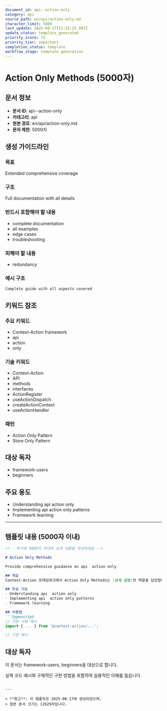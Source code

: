 ```yaml
---
document_id: api--action-only
category: api
source_path: en/api/action-only.md
character_limit: 5000
last_update: 2025-08-17T21:25:25.987Z
update_status: template_generated
priority_score: 75
priority_tier: important
completion_status: template
workflow_stage: template_generation
---
```


# Action Only Methods (5000자)

## 문서 정보
- **문서 ID**: api--action-only
- **카테고리**: api
- **원본 경로**: en/api/action-only.md
- **문자 제한**: 5000자

## 생성 가이드라인

### 목표
Extended comprehensive coverage

### 구조
Full documentation with all details

### 반드시 포함해야 할 내용
- complete documentation
- all examples
- edge cases
- troubleshooting

### 피해야 할 내용  
- redundancy

### 예시 구조
```
Complete guide with all aspects covered
```

## 키워드 참조

### 주요 키워드
- Context-Action framework
- api
- action
- only

### 기술 키워드
- Context-Action
- API
- methods
- interfaces
- ActionRegister
- useActionDispatch
- createActionContext
- useActionHandler

### 패턴
- Action Only Pattern
- Store Only Pattern

## 대상 독자
- framework-users
- beginners

## 주요 용도
- Understanding api  action only
- Implementing api  action only patterns
- Framework learning

---

## 템플릿 내용 (5000자 이내)

```markdown
<!-- 여기에 5000자 이내의 요약 내용을 작성하세요 -->

# Action Only Methods

Provide comprehensive guidance on api  action only

## 개요
Context-Action 프레임워크에서 Action Only Methods는 [상세 설명]의 역할을 담당합니다.

## 주요 기능
- Understanding api  action only
- Implementing api  action only patterns
- Framework learning

## 사용법
```typescript
// 기본 사용 예시
import { ... } from '@context-action/...';

// 구현 예시
```

## 대상 독자
이 문서는 framework-users, beginners을 대상으로 합니다.

실제 코드 예시와 구체적인 구현 방법을 포함하여 실용적인 이해를 돕습니다.
```

---

> **참고**: 이 템플릿은 2025-08-17에 생성되었으며, 
> 원본 문서 크기는 12629자입니다.
